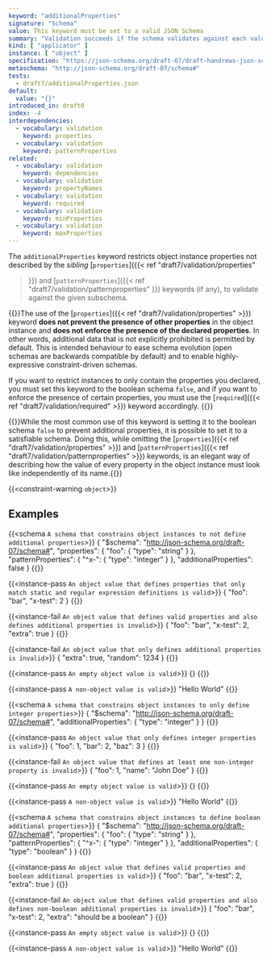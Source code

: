 ```yaml
---
keyword: "additionalProperties"
signature: "Schema"
value: This keyword must be set to a valid JSON Schema
summary: "Validation succeeds if the schema validates against each value not matched by other object applicators in this vocabulary."
kind: [ "applicator" ]
instance: [ "object" ]
specification: "https://json-schema.org/draft-07/draft-handrews-json-schema-validation-01#rfc.section.6.5.6"
metaschema: "http://json-schema.org/draft-07/schema#"
tests:
  - draft7/additionalProperties.json
default:
  value: "{}"
introduced_in: draft0
index: -4
interdependencies:
  - vocabulary: validation
    keyword: properties
  - vocabulary: validation
    keyword: patternProperties
related:
  - vocabulary: validation
    keyword: dependencies
  - vocabulary: validation
    keyword: propertyNames
  - vocabulary: validation
    keyword: required
  - vocabulary: validation
    keyword: minProperties
  - vocabulary: validation
    keyword: maxProperties
---
```


The `additionalProperties` keyword restricts object instance properties not
described by the _sibling_ [`properties`]({{< ref
"draft7/validation/properties"
>}}) and [`patternProperties`]({{< ref "draft7/validation/patternproperties"
>}}) keywords (if any), to validate against the given subschema.

{{<common-pitfall>}}The use of the [`properties`]({{< ref
"draft7/validation/properties" >}}) keyword **does not prevent the presence of
other properties** in the object instance and **does not enforce the presence
of the declared properties**. In other words, additional data that is not
explicitly prohibited is permitted by default. This is intended behaviour to
ease schema evolution (open schemas are backwards compatible by default) and to
enable highly-expressive constraint-driven schemas.

If you want to restrict instances to only contain the properties you declared,
you must set this keyword to the boolean schema `false`, and if you want to
enforce the presence of certain properties, you must use the [`required`]({{<
ref "draft7/validation/required" >}}) keyword accordingly.
{{</common-pitfall>}}

{{<learning-more>}}While the most common use of this keyword is setting it to
the boolean schema `false` to prevent additional properties, it is possible to
set it to a satisfiable schema. Doing this, while omitting the
[`properties`]({{< ref "draft7/validation/properties" >}}) and
[`patternProperties`]({{< ref "draft7/validation/patternproperties" >}})
keywords, is an elegant way of describing how the value of every property in
the object instance must look like independently of its
name.{{</learning-more>}}

{{<constraint-warning `object`>}}

## Examples

{{<schema `A schema that constrains object instances to not define additional properties`>}}
{
  "$schema": "http://json-schema.org/draft-07/schema#",
  "properties": {
    "foo": { "type": "string" }
  },
  "patternProperties": {
    "^x-": { "type": "integer" }
  },
  "additionalProperties": false
}
{{</schema>}}

{{<instance-pass `An object value that defines properties that only match static and regular expression definitions is valid`>}}
{ "foo": "bar", "x-test": 2 }
{{</instance-pass>}}

{{<instance-fail `An object value that defines valid properties and also defines additional properties is invalid`>}}
{ "foo": "bar", "x-test": 2, "extra": true }
{{</instance-fail>}}

{{<instance-fail `An object value that only defines additional properties is invalid`>}}
{ "extra": true, "random": 1234 }
{{</instance-fail>}}

{{<instance-pass `An empty object value is valid`>}}
{}
{{</instance-pass>}}

{{<instance-pass `A non-object value is valid`>}}
"Hello World"
{{</instance-pass>}}

{{<schema `A schema that constrains object instances to only define integer properties`>}}
{
  "$schema": "http://json-schema.org/draft-07/schema#",
  "additionalProperties": { "type": "integer" }
}
{{</schema>}}

{{<instance-pass `An object value that only defines integer properties is valid`>}}
{ "foo": 1, "bar": 2, "baz": 3 }
{{</instance-pass>}}

{{<instance-fail `An object value that defines at least one non-integer property is invalid`>}}
{ "foo": 1, "name": "John Doe" }
{{</instance-fail>}}

{{<instance-pass `An empty object value is valid`>}}
{}
{{</instance-pass>}}

{{<instance-pass `A non-object value is valid`>}}
"Hello World"
{{</instance-pass>}}

{{<schema `A schema that constrains object instances to define boolean additional properties`>}}
{
  "$schema": "http://json-schema.org/draft-07/schema#",
  "properties": {
    "foo": { "type": "string" }
  },
  "patternProperties": {
    "^x-": { "type": "integer" }
  },
  "additionalProperties": {
    "type": "boolean"
  }
}
{{</schema>}}

{{<instance-pass `An object value that defines valid properties and boolean additional properties is valid`>}}
{ "foo": "bar", "x-test": 2, "extra": true }
{{</instance-pass>}}

{{<instance-fail `An object value that defines valid properties and also defines non-boolean additional properties is invalid`>}}
{ "foo": "bar", "x-test": 2, "extra": "should be a boolean" }
{{</instance-fail>}}

{{<instance-pass `An empty object value is valid`>}}
{}
{{</instance-pass>}}

{{<instance-pass `A non-object value is valid`>}}
"Hello World"
{{</instance-pass>}}
